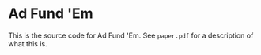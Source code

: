 Ad Fund 'Em
===========

This is the source code for Ad Fund 'Em.
See `paper.pdf` for a description of what this is.